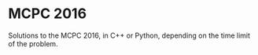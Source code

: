 # MCPC 2016

Solutions to the MCPC 2016, in C++ or Python, depending on the time limit of the problem.
